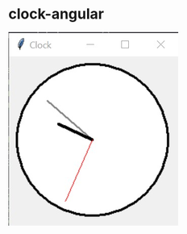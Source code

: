 # clock-angular
![clock image](https://github.com/gabriel-wolf/angular-motion-clock/blob/master/clock%20image.jpg "Clock Image")
